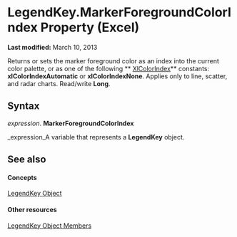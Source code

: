
# LegendKey.MarkerForegroundColorIndex Property (Excel)

 **Last modified:** March 10, 2013

Returns or sets the marker foreground color as an index into the current color palette, or as one of the following  ** [XlColorIndex](b925578b-d654-61fa-03fa-67631ea8c5d1.md)** constants: **xlColorIndexAutomatic** or **xlColorIndexNone**. Applies only to line, scatter, and radar charts. Read/write  **Long**.

## Syntax

 _expression_. **MarkerForegroundColorIndex**

 _expression_A variable that represents a  **LegendKey** object.


## See also


#### Concepts


 [LegendKey Object](2d806a8f-2fed-e6f6-bb76-7339fa692cbb.md)
#### Other resources


 [LegendKey Object Members](c6d7e301-0487-7b7a-047c-1faa88694971.md)

